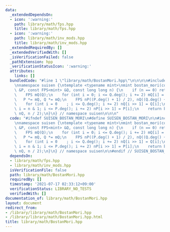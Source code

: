 ```yaml
---
data:
  _extendedDependsOn:
  - icon: ':warning:'
    path: library/math/fps.hpp
    title: library/math/fps.hpp
  - icon: ':warning:'
    path: library/math/inv_mods.hpp
    title: library/math/inv_mods.hpp
  _extendedRequiredBy: []
  _extendedVerifiedWith: []
  _isVerificationFailed: false
  _pathExtension: hpp
  _verificationStatusIcon: ':warning:'
  attributes:
    links: []
  bundledCode: "#line 1 \"library/math/BostanMori.hpp\"\n\n\n\n#include <library/math/fps.hpp>\n\
    \nnamespace suisen {\ntemplate <typename mint>\nmint bostan_mori(const FPS<mint>\
    \ &P, const FPS<mint> &Q, const long long n) {\n    if (n == 0) return P[0];\n\
    \    FPS mQ(Q);\n    for (int i = 0; i <= Q.deg(); i += 2) mQ[i] = -mQ[i];\n \
    \   P *= mQ, Q *= mQ;\n    FPS nP((P.deg() + 1) / 2), nQ((Q.deg() + 1) / 2);\n\
    \    for (int i = 0    ; i <= Q.deg(); i += 2) nQ[i >> 1] = Q[i];\n    for (int\
    \ i = n & 1; i <= P.deg(); i += 2) nP[i >> 1] = P[i];\n    return bostan_mori(nP,\
    \ nQ, n / 2);\n}\n} // namespace suisen\n\n\n"
  code: "#ifndef SUISEN_BOSTAN_MORI\n#define SUISEN_BOSTAN_MORI\n\n#include <library/math/fps.hpp>\n\
    \nnamespace suisen {\ntemplate <typename mint>\nmint bostan_mori(const FPS<mint>\
    \ &P, const FPS<mint> &Q, const long long n) {\n    if (n == 0) return P[0];\n\
    \    FPS mQ(Q);\n    for (int i = 0; i <= Q.deg(); i += 2) mQ[i] = -mQ[i];\n \
    \   P *= mQ, Q *= mQ;\n    FPS nP((P.deg() + 1) / 2), nQ((Q.deg() + 1) / 2);\n\
    \    for (int i = 0    ; i <= Q.deg(); i += 2) nQ[i >> 1] = Q[i];\n    for (int\
    \ i = n & 1; i <= P.deg(); i += 2) nP[i >> 1] = P[i];\n    return bostan_mori(nP,\
    \ nQ, n / 2);\n}\n} // namespace suisen\n\n#endif // SUISEN_BOSTAN_MORI"
  dependsOn:
  - library/math/fps.hpp
  - library/math/inv_mods.hpp
  isVerificationFile: false
  path: library/math/BostanMori.hpp
  requiredBy: []
  timestamp: '2021-07-17 02:33:12+09:00'
  verificationStatus: LIBRARY_NO_TESTS
  verifiedWith: []
documentation_of: library/math/BostanMori.hpp
layout: document
redirect_from:
- /library/library/math/BostanMori.hpp
- /library/library/math/BostanMori.hpp.html
title: library/math/BostanMori.hpp
---
```

